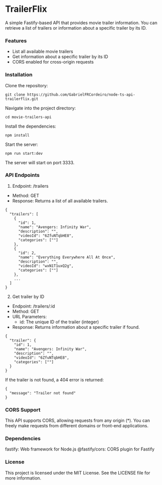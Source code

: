 # TrailerFlix
A simple Fastify-based API that provides movie trailer information. You can retrieve a list of trailers or information about a specific trailer by its ID.

### Features
- List all available movie trailers
- Get information about a specific trailer by its ID
- CORS enabled for cross-origin requests

### Installation
Clone the repository:

```
git clone https://github.com/GabrielFRCordeiro/node-ts-api-trailerflix.git
```

Navigate into the project directory:

```
cd movie-trailers-api
```

Install the dependencies:

```
npm install
```

Start the server:

```
npm run start:dev
```

The server will start on port 3333.

### API Endpoints
1. Endpoint: /trailers
- Method: GET
- Response: Returns a list of all available trailers.

```
{
  "trailers": [
    {
      "id": 1,
      "name": "Avengers: Infinity War",
      "description": "",
      "videoId": "6ZfuNTqbHE8",
      "categories": [""]
    },
    {
      "id": 2,
      "name": "Everything Everywhere All At Once",
      "description": "",
      "videoId": "wxN1T1uxQ2g",
      "categories": [""]
    },
    ...
  ]
}
```

2. Get trailer by ID
- Endpoint: /trailers/:id
- Method: GET
- URL Parameters:
    - id: The unique ID of the trailer (integer)
- Response: Returns information about a specific trailer if found.

```
{
  "trailer": {
    "id": 1,
    "name": "Avengers: Infinity War",
    "description": "",
    "videoId": "6ZfuNTqbHE8",
    "categories": [""]
  }
}
```

If the trailer is not found, a 404 error is returned:

```
{
  "message": "Trailer not found"
}
```

### CORS Support
This API supports CORS, allowing requests from any origin (*). You can freely make requests from different domains or front-end applications.

### Dependencies
fastify: Web framework for Node.js
@fastify/cors: CORS plugin for Fastify

### License
This project is licensed under the MIT License. See the LICENSE file for more information.
